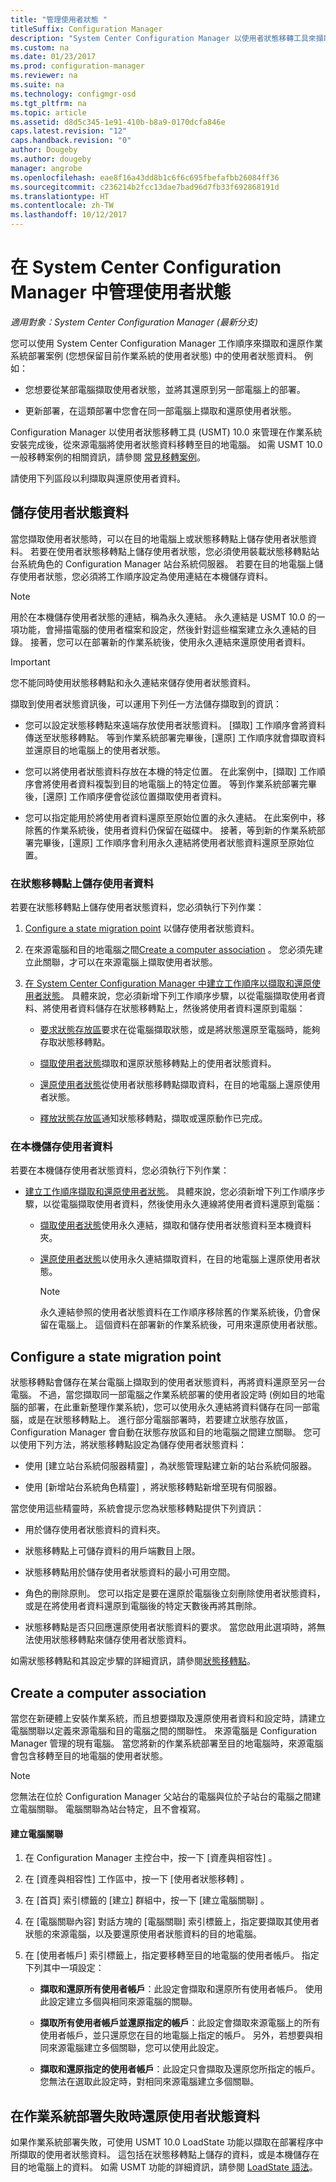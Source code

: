 ```yaml
---
title: "管理使用者狀態 "
titleSuffix: Configuration Manager
description: "System Center Configuration Manager 以使用者狀態移轉工具來擷取及還原作業系統部署案例中的使用者狀態資料。"
ms.custom: na
ms.date: 01/23/2017
ms.prod: configuration-manager
ms.reviewer: na
ms.suite: na
ms.technology: configmgr-osd
ms.tgt_pltfrm: na
ms.topic: article
ms.assetid: d8d5c345-1e91-410b-b8a9-0170dcfa846e
caps.latest.revision: "12"
caps.handback.revision: "0"
author: Dougeby
ms.author: dougeby
manager: angrobe
ms.openlocfilehash: eae8f16a43dd8b1c6f6c695fbefafbb26084ff36
ms.sourcegitcommit: c236214b2fcc13dae7bad96d7fb33f692868191d
ms.translationtype: HT
ms.contentlocale: zh-TW
ms.lasthandoff: 10/12/2017
---
```

# <a name="manage-user-state-in-system-center-configuration-manager"></a>在 System Center Configuration Manager 中管理使用者狀態

*適用對象：System Center Configuration Manager (最新分支)*

您可以使用 System Center Configuration Manager 工作順序來擷取和還原作業系統部署案例 (您想保留目前作業系統的使用者狀態) 中的使用者狀態資料。 例如：  

-   您想要從某部電腦擷取使用者狀態，並將其還原到另一部電腦上的部署。  

-   更新部署，在這類部署中您會在同一部電腦上擷取和還原使用者狀態。  

 Configuration Manager 以使用者狀態移轉工具 (USMT) 10.0 來管理在作業系統安裝完成後，從來源電腦將使用者狀態資料移轉至目的地電腦。 如需 USMT 10.0 一般移轉案例的相關資訊，請參閱  [常見移轉案例](https://technet.microsoft.com/library/mt299169\(v=vs.85\).aspx)。  

 請使用下列區段以利擷取與還原使用者資料。


##  <a name="BKMK_StoringUserData"></a> 儲存使用者狀態資料  
 當您擷取使用者狀態時，可以在目的地電腦上或狀態移轉點上儲存使用者狀態資料。 若要在使用者狀態移轉點上儲存使用者狀態，您必須使用裝載狀態移轉點站台系統角色的 Configuration Manager 站台系統伺服器。 若要在目的地電腦上儲存使用者狀態，您必須將工作順序設定為使用連結在本機儲存資料。  

> [!NOTE]  
>  用於在本機儲存使用者狀態的連結，稱為永久連結。 永久連結是 USMT 10.0 的一項功能，會掃描電腦的使用者檔案和設定，然後針對這些檔案建立永久連結的目錄。 接著，您可以在部署新的作業系統後，使用永久連結來還原使用者資料。  

> [!IMPORTANT]  
>  您不能同時使用狀態移轉點和永久連結來儲存使用者狀態資料。  

 擷取到使用者狀態資訊後，可以運用下列任一方法儲存擷取到的資訊：  

-   您可以設定狀態移轉點來遠端存放使用者狀態資料。 [擷取]  工作順序會將資料傳送至狀態移轉點。 等到作業系統部署完畢後，[還原]  工作順序就會擷取資料並還原目的地電腦上的使用者狀態。  

-   您可以將使用者狀態資料存放在本機的特定位置。 在此案例中，[擷取]  工作順序會將使用者資料複製到目的地電腦上的特定位置。 等到作業系統部署完畢後，[還原]  工作順序便會從該位置擷取使用者資料。  

-   您可以指定能用於將使用者資料還原至原始位置的永久連結。 在此案例中，移除舊的作業系統後，使用者資料仍保留在磁碟中。 接著，等到新的作業系統部署完畢後，[還原]  工作順序會利用永久連結將使用者狀態資料還原至原始位置。  

###  <a name="BKMK_UserDataSMP"></a> 在狀態移轉點上儲存使用者資料  
 若要在狀態移轉點上儲存使用者狀態資料，您必須執行下列作業：  

1.  [Configure a state migration point](#BKMK_StateMigrationPoint) 以儲存使用者狀態資料。  

2.  在來源電腦和目的地電腦之間[Create a computer association](#BKMK_ComputerAssociation) 。 您必須先建立此關聯，才可以在來源電腦上擷取使用者狀態。  

3.  [在 System Center Configuration Manager 中建立工作順序以擷取和還原使用者狀態](../deploy-use/create-a-task-sequence-to-capture-and-restore-user-state.md)。 具體來說，您必須新增下列工作順序步驟，以從電腦擷取使用者資料、將使用者資料儲存在狀態移轉點上，然後將使用者資料還原到電腦：  

    -   [要求狀態存放區](../understand/task-sequence-steps.md#BKMK_RequestStateStore)要求在從電腦擷取狀態，或是將狀態還原至電腦時，能夠存取狀態移轉點。  

    -   [擷取使用者狀態](../understand/task-sequence-steps.md#BKMK_CaptureUserState)擷取和還原狀態移轉點上的使用者狀態資料。  

    -   [還原使用者狀態](../understand/task-sequence-steps.md#BKMK_RestoreUserState)從使用者狀態移轉點擷取資料，在目的地電腦上還原使用者狀態。  

    -   [釋放狀態存放區](../understand/task-sequence-steps.md#BKMK_ReleaseStateStore)通知狀態移轉點，擷取或還原動作已完成。  

###  <a name="BKMK_UserDataDestination"></a> 在本機儲存使用者資料  
 若要在本機儲存使用者狀態資料，您必須執行下列作業：  

-   [建立工作順序擷取和還原使用者狀態](../deploy-use/create-a-task-sequence-to-capture-and-restore-user-state.md)。 具體來說，您必須新增下列工作順序步驟，以從電腦擷取使用者資料，然後使用永久連線將使用者資料還原到電腦：  

    -   [擷取使用者狀態](../understand/task-sequence-steps.md#BKMK_CaptureUserState)使用永久連結，擷取和儲存使用者狀態資料至本機資料夾。  

    -   [還原使用者狀態](../understand/task-sequence-steps.md#BKMK_RestoreUserState)以使用永久連結擷取資料，在目的地電腦上還原使用者狀態。  

        > [!NOTE]  
        >  永久連結參照的使用者狀態資料在工作順序移除舊的作業系統後，仍會保留在電腦上。 這個資料在部署新的作業系統後，可用來還原使用者狀態。  

##  <a name="BKMK_StateMigrationPoint"></a> Configure a state migration point  
 狀態移轉點會儲存在某台電腦上擷取到的使用者狀態資料，再將資料還原至另一台電腦。 不過，當您擷取同一部電腦之作業系統部署的使用者設定時 (例如目的地電腦的部署，在此重新整理作業系統)，您可以使用永久連結將資料儲存在同一部電腦，或是在狀態移轉點上。 進行部分電腦部署時，若要建立狀態存放區，Configuration Manager 會自動在狀態存放區和目的地電腦之間建立關聯。 您可以使用下列方法，將狀態移轉點設定為儲存使用者狀態資料：  

-   使用 [建立站台系統伺服器精靈]  ，為狀態管理點建立新的站台系統伺服器。  

-   使用 [新增站台系統角色精靈]  ，將狀態移轉點新增至現有伺服器。  

 當您使用這些精靈時，系統會提示您為狀態移轉點提供下列資訊：  

-   用於儲存使用者狀態資料的資料夾。  

-   狀態移轉點上可儲存資料的用戶端數目上限。  

-   狀態移轉點用於儲存使用者狀態資料的最小可用空間。  

-   角色的刪除原則。 您可以指定是要在還原於電腦後立刻刪除使用者狀態資料，或是在將使用者資料還原到電腦後的特定天數後再將其刪除。  

-   狀態移轉點是否只回應還原使用者狀態資料的要求。 當您啟用此選項時，將無法使用狀態移轉點來儲存使用者狀態資料。  

 如需狀態移轉點和其設定步驟的詳細資訊，請參閱[狀態移轉點](prepare-site-system-roles-for-operating-system-deployments.md#BKMK_StateMigrationPoints)。  

##  <a name="BKMK_ComputerAssociation"></a> Create a computer association  
 當您在新硬體上安裝作業系統，而且想要擷取及還原使用者資料和設定時，請建立電腦關聯以定義來源電腦和目的電腦之間的關聯性。 來源電腦是 Configuration Manager 管理的現有電腦。 當您將新的作業系統部署至目的地電腦時，來源電腦會包含移轉至目的地電腦的使用者狀態。  

> [!NOTE]  
>  您無法在位於 Configuration Manager 父站台的電腦與位於子站台的電腦之間建立電腦關聯。 電腦關聯為站台特定，且不會複寫。  

#### <a name="to-create-a-computer-association"></a>建立電腦關聯  

1.  在 Configuration Manager 主控台中，按一下 [資產與相容性] 。  

2.  在 [資產與相容性]  工作區中，按一下 [使用者狀態移轉] 。  

3.  在 [首頁]  索引標籤的 [建立]  群組中，按一下 [建立電腦關聯] 。  

4.  在 [電腦關聯內容]  對話方塊的 [電腦關聯]  索引標籤上，指定要擷取其使用者狀態的來源電腦，以及要還原使用者狀態資料的目的地電腦。  

5.  在 [使用者帳戶]  索引標籤上，指定要移轉至目的地電腦的使用者帳戶。 指定下列其中一項設定：  

    -   **擷取和還原所有使用者帳戶**：此設定會擷取和還原所有使用者帳戶。 使用此設定建立多個與相同來源電腦的關聯。  

    -   **擷取所有使用者帳戶並還原指定的帳戶**：此設定會擷取來源電腦上的所有使用者帳戶，並只還原您在目的地電腦上指定的帳戶。 另外，若想要與相同來源電腦建立多個關聯，您可以使用此設定。  

    -   **擷取和還原指定的使用者帳戶**：此設定只會擷取及還原您所指定的帳戶。 您無法在選取此設定時，對相同來源電腦建立多個關聯。  

##  <a name="BKMK_MigrationFails"></a> 在作業系統部署失敗時還原使用者狀態資料  
 如果作業系統部署失敗，可使用 USMT 10.0 LoadState 功能以擷取在部署程序中所擷取的使用者狀態資料。 這包括在狀態移轉點上儲存的資料，或是本機儲存在目的地電腦上的資料。 如需 USMT 功能的詳細資訊，請參閱 [LoadState 語法](https://technet.microsoft.com/library/mt299188\(v=vs.85\).aspx)。  
